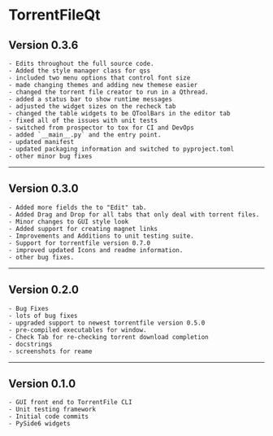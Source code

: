 # TorrentFileQt

## Version 0.3.6

    - Edits throughout the full source code.
    - Added the style manager class for qss
    - included two menu options that control font size
    - made changing themes and adding new themese easier
    - changed the torrent file creator to run in a Qthread.
    - added a status bar to show runtime messages
    - adjusted the widget sizes on the recheck tab
    - changed the table widgets to be QToolBars in the editor tab
    - fixed all of the issues with unit tests
    - switched from prospector to tox for CI and DevOps
    - added `__main__.py` and the entry point.
    - updated manifest
    - updated packaging information and switched to pyproject.toml
    - other minor bug fixes

----------

## Version 0.3.0

    - Added more fields the to "Edit" tab.
    - Added Drag and Drop for all tabs that only deal with torrent files.
    - Minor changes to GUI style look
    - Added support for creating magnet links
    - Improvements and Additions to unit testing suite.
    - Support for torrentfile version 0.7.0
    - improved updated Icons and readme information.
    - other bug fixes.

----------

## Version 0.2.0

    - Bug Fixes
    - lots of bug fixes
    - upgraded support to newest torrentfile version 0.5.0
    - pre-compiled executables for window.
    - Check Tab for re-checking torrent download completion
    - docstrings
    - screenshots for reame

----------

## Version 0.1.0

    - GUI front end to TorrentFile CLI
    - Unit testing framework
    - Initial code commits
    - PySide6 widgets
